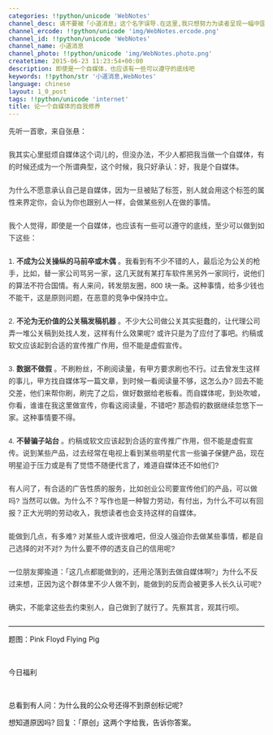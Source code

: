 ```yaml
---
categories: !!python/unicode 'WebNotes'
channel_desc: 请不要被「小道消息」这个名字误导.在这里,我只想努力为读者呈现一幅中国互联网的清明上河图.
channel_ercode: !!python/unicode 'img/WebNotes.ercode.png'
channel_id: !!python/unicode 'WebNotes'
channel_name: 小道消息
channel_photo: !!python/unicode 'img/WebNotes.photo.png'
createtime: 2015-06-23 11:23:54+00:00
description: 即使是一个自媒体，也应该有一些可以遵守的底线吧
keywords: !!python/str '小道消息,WebNotes'
language: chinese
layout: 1_0_post
tags: !!python/unicode 'internet'
title: 论一个自媒体的自我修养
---
```

<div class="rich_media_content" id="js_content">
<p style="font-family: Avenir, sans-serif; border: 0px; margin-top: 2px; margin-bottom: 22px; padding: 0px; outline: 0px; color: rgb(51, 51, 51); line-height: 24px; white-space: normal;">
         先听一首歌，来自张悬：
        </p>
<p style="font-family: Avenir, sans-serif; border: 0px; margin-top: 2px; margin-bottom: 22px; padding: 0px; outline: 0px; color: rgb(51, 51, 51); line-height: 24px; white-space: normal;">
<qqmusic albumurl="/V/v/002jkpbB1HsxVv.jpg" audiourl="http://ws.stream.qqmusic.qq.com/1749592.m4a?fromtag=46" class="res_iframe qqmusic_iframe js_editor_qqmusic" commentid="2142231925" mid="001jLMSJ2DTDBM" music_name="玫瑰色的你" musicid="1749592" singer="张悬 - 神的游戏" src="/cgi-bin/readtemplate?t=tmpl/qqmusic_tmpl&amp;singer=%E5%BC%A0%E6%82%AC%20-%20%E7%A5%9E%E7%9A%84%E6%B8%B8%E6%88%8F&amp;music_name=%E7%8E%AB%E7%91%B0%E8%89%B2%E7%9A%84%E4%BD%A0">
</qqmusic>
</p>
<p style="font-family: Avenir, sans-serif; border: 0px; margin-top: 2px; margin-bottom: 22px; padding: 0px; outline: 0px; color: rgb(51, 51, 51); line-height: 24px; white-space: normal;">
         我其实心里挺烦自媒体这个词儿的，但没办法，不少人都把我当做一个自媒体，有的时候还成为一个所谓典型，这个时候，我只好承认：好，我是个自媒体。
        </p>
<p style="font-family: Avenir, sans-serif; border: 0px; margin-top: 2px; margin-bottom: 22px; padding: 0px; outline: 0px; color: rgb(51, 51, 51); line-height: 24px; white-space: normal;">
         为什么不愿意承认自己是自媒体，因为一旦被贴了标签，别人就会用这个标签的属性来界定你，会认为你也跟别人一样，会做某些别人在做的事情。
        </p>
<p style="font-family: Avenir, sans-serif; border: 0px; margin-top: 2px; margin-bottom: 22px; padding: 0px; outline: 0px; color: rgb(51, 51, 51); line-height: 24px; white-space: normal;">
         我个人觉得，即使是一个自媒体，也应该有一些可以遵守的底线，至少可以做到如下这些：
        </p>
<p style="font-family: Avenir, sans-serif; border: 0px; margin-top: 2px; margin-bottom: 22px; padding: 0px; outline: 0px; color: rgb(51, 51, 51); line-height: 24px; white-space: normal;">
         1.
         <strong>
          不成为公关操纵的马前卒或木偶
         </strong>
         。我看到有不少不错的人，最后沦为公关的枪手，比如，替一家公司骂另一家，这几天就有某打车软件黑另外一家同行，说他们的算法不符合国情。有人来问，转发朋友圈，800 块一条。这种事情，给多少钱也不能干，这是原则问题，在恶意的竞争中保持中立。
        </p>
<p style="font-family: Avenir, sans-serif; border: 0px; margin-top: 2px; margin-bottom: 22px; padding: 0px; outline: 0px; color: rgb(51, 51, 51); line-height: 24px; white-space: normal;">
         2.
         <strong>
          不沦为无价值的公关稿发稿机器
         </strong>
         。不少大公司做公关其实挺蠢的，让代理公司弄一堆公关稿到处找人发，这样有什么效果呢? 或许只是为了应付了事吧。约稿或软文应该起到合适的宣传推广作用，但不能是虚假宣传。
        </p>
<p style="font-family: Avenir, sans-serif; border: 0px; margin-top: 2px; margin-bottom: 22px; padding: 0px; outline: 0px; color: rgb(51, 51, 51); line-height: 24px; white-space: normal;">
         3.
         <strong>
          数据不做假
         </strong>
         。不刷粉丝，不刷阅读量，有甲方要求刷也不行。过去曾发生这样的事儿，甲方找自媒体写一篇文章，到时候一看阅读量不够，这怎么办? 回去不能交差，他们来帮你刷，刷完了之后，做好数据给老板看。而自媒体呢，到处吹嘘，你看，谁谁在我这里做宣传，你看这阅读量，不错吧? 那造假的数据继续忽悠下一家。这种事情要不得。
        </p>
<p style="font-family: Avenir, sans-serif; border: 0px; margin-top: 2px; margin-bottom: 22px; padding: 0px; outline: 0px; color: rgb(51, 51, 51); line-height: 24px; white-space: normal;">
         4.
         <strong>
          不替骗子站台
         </strong>
         。约稿或软文应该起到合适的宣传推广作用，但不能是虚假宣传。说到某些产品，过去经常在电视上看到某些明星代言一些骗子保健产品，现在明星迫于压力或是有了觉悟不随便代言了，难道自媒体还不如他们?
        </p>
<p style="font-family: Avenir, sans-serif; border: 0px; margin-top: 2px; margin-bottom: 22px; padding: 0px; outline: 0px; color: rgb(51, 51, 51); line-height: 24px; white-space: normal;">
         有人问了，有合适的广告性质的服务，比如创业公司要宣传他们的产品，可以做吗? 当然可以做。为什么不？写作也是一种智力劳动，有付出，为什么不可以有回报？正大光明的劳动收入，我想读者也会支持这样的自媒体。
        </p>
<p style="font-family: Avenir, sans-serif; border: 0px; margin-top: 2px; margin-bottom: 22px; padding: 0px; outline: 0px; color: rgb(51, 51, 51); line-height: 24px; white-space: normal;">
         能做到几点，有多难? 对某些人或许很难吧，但没人强迫你去做某些事情，都是自己选择的对不对? 为什么要不停的透支自己的信用呢?
        </p>
<p style="font-family: Avenir, sans-serif; border: 0px; margin-top: 2px; margin-bottom: 22px; padding: 0px; outline: 0px; color: rgb(51, 51, 51); line-height: 24px; white-space: normal;">
         一位朋友揶揄道：「这几点都能做到的，还用沦落到去做自媒体啊?」为什么不反过来想，正因为这个群体里不少人做不到，能做到的反而会被更多人长久认可呢?
        </p>
<p style="font-family: Avenir, sans-serif; border: 0px; margin-top: 2px; margin-bottom: 22px; padding: 0px; outline: 0px; color: rgb(51, 51, 51); line-height: 24px; white-space: normal;">
         确实，不能拿这些去约束别人，自己做到了就行了。先察其言，观其行呗。
        </p>
<hr style="font-family: Avenir, sans-serif; border-right-width: 0px; border-bottom-width: 0px; border-left-width: 0px; border-top-style: solid; border-top-color: rgb(234, 234, 234); height: 1px; margin: 1em 0px; padding: 0px; color: rgb(51, 51, 51); line-height: 24px; white-space: normal;"/>
<p>
         题图：Pink Floyd Flying Pig
        </p>
<p>
<br/>
</p>
<p>
         今日福利
        </p>
<p>
<br/>
</p>
<p>
         总看到有人问：为什么我的公众号还得不到原创标记呢?
        </p>
<p>
         想知道原因吗? 回复：「原创」这两个字给我，告诉你答案。
        </p>
</div>